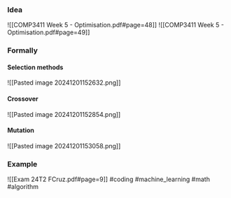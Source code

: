 ### Idea
![[COMP3411 Week 5 - Optimisation.pdf#page=48]]
![[COMP3411 Week 5 - Optimisation.pdf#page=49]]
### Formally
#### Selection methods
![[Pasted image 20241201152632.png]]
#### Crossover
![[Pasted image 20241201152854.png]]
#### Mutation
![[Pasted image 20241201153058.png]]
### Example
![[Exam 24T2 FCruz.pdf#page=9]]
#coding #machine_learning #math #algorithm 



